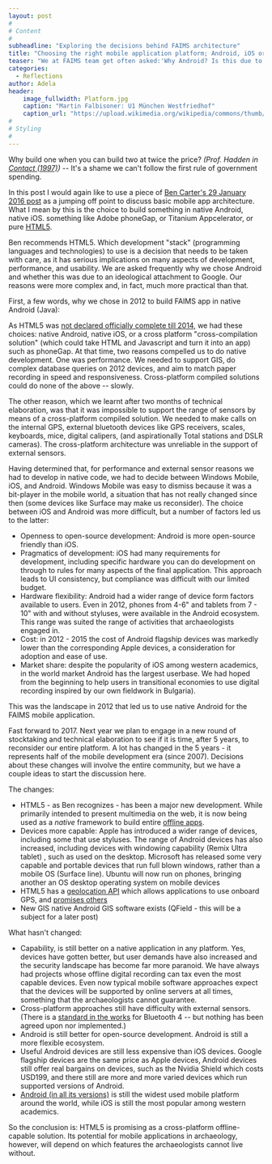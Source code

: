```yaml
---
layout: post
#
# Content
#
subheadline: "Exploring the decisions behind FAIMS architecture"
title: "Choosing the right mobile application platform; Android, iOS or cross-platform?"
teaser: "We at FAIMS team get often asked:'Why Android? Is this due to some ideological attachment to Google?' Not quite. Our reasons were more complex and much more practical than that."
categories:
  - Reflections
author: Adela
header:
    image_fullwidth: Platform.jpg
    caption: "Martin Falbisoner: U1 München Westfriedhof"
    caption_url: "https://upload.wikimedia.org/wikipedia/commons/thumb/3/31/Westfriedhof_zentral.JPG/1200px-Westfriedhof_zentral.JPG"
#
# Styling
#
---
```


Why build one when you can build two at twice the price? *(Prof. Hadden in [Contact (1997)](https://www.youtube.com/watch?v=Et4sMJP9FmM))* -- It's a shame we can't follow the first rule of 
government spending.

In this post I would again like to use a piece of [Ben Carter's 29 January 2016 post](http://commons.digitalarchaeology.msu.edu/digitaldatacollection/2016/01/29/new-version-of-a-robust-open-flexible-and-offline-digital-data-collection-in-the-field/) 
as a jumping off point to discuss basic mobile app architecture. What I mean by this is the choice to build something in native Android, native iOS. something like Adobe phoneGap, or Titanium Appcelerator, 
or pure [HTML5](https://en.wikipedia.org/wiki/HTML5). 

Ben recommends HTML5. Which development "stack" (programming languages and technologies) to use is a decision that needs to be taken with care, as it has serious implications on many aspects of development, 
performance, and usability. We are asked frequently why we chose Android and whether this was due to an ideological attachment to Google. Our reasons were more complex and, in fact, much more practical than 
that.

First, a few words, why we chose in 2012 to build FAIMS app in native Android (Java):

As HTML5 was [not declared officially complete till 2014](http://motherboard.vice.com/blog/html5-is-quietly-changing-the-landscape),  we had these choices: native Android, native iOS, or a cross platform 
"cross-compilation solution" (which could take HTML and Javascript and turn it into an app) such as phoneGap. At that time, two reasons compelled us to do native development. One was performance. We needed 
to support GIS, do complex database queries on 2012 devices, and aim to match paper recording in speed and responsiveness. Cross-platform compiled solutions could do none of the above -- slowly.

The other reason, which we learnt after two months of technical elaboration, was that it was impossible to support the range of sensors by means of a cross-platform compiled solution. 
We needed to make calls on the internal GPS, external bluetooth devices like GPS receivers, scales, keyboards, mice, digital calipers, (and aspirationally Total stations and DSLR cameras). 
The cross-platform architecture was unreliable in the support of external sensors.

Having determined that, for performance and external sensor reasons we had to develop in native code, we had to decide between Windows Mobile, iOS, and Android. Windows Mobile was easy to dismiss 
because it was a bit-player in the mobile world, a situation that has not really changed since then (some devices like Surface may make us reconsider). The choice between iOS and Android was more 
difficult, but a number of factors led us to the latter:

* Openness to open-source development: Android is more open-source friendly than iOS.
* Pragmatics of development: iOS had many requirements for development, including specific hardware you can do development on through to rules for many aspects of the final application. This approach leads to UI consistency, but compliance was difficult with our limited budget.
* Hardware flexibility: Android had a wider range of device form factors available to users. Even in 2012, phones from 4-6" and tablets from 7 - 10" with and without styluses, were available in the Android ecosystem. This range was suited the range of activities that archaeologists engaged in.
* Cost: in 2012 - 2015 the cost of Android flagship devices was markedly lower than the corresponding Apple devices, a consideration for adoption and ease of use.
* Market share: despite the popularity of iOS among western academics, in the world market Android has the largest userbase. We had hoped from the beginning to help users in transitional economies to use digital recording inspired by our own fieldwork in Bulgaria).

This was the landscape in 2012 that led us to use native Android for the FAIMS mobile application.

Fast forward to 2017. Next year we plan to engage in a new round of stocktaking and technical elaboration to see if it is time, after 5 years, to reconsider our entire platform. 
A lot has changed in the 5 years - it represents half of the mobile development era (since 2007). Decisions about these changes will involve the entire community, but we have a couple 
ideas to start the discussion here. 

The changes: 

* HTML5 - as Ben recognizes - has been a major new development. While primarily intended to present multimedia on the web, it is now being used as a *native* framework to build 
  entire [offline apps](http://motherboard.vice.com/blog/html5-is-quietly-changing-the-landscape).
* Devices more capable: Apple has introduced a wider range of devices, including some that use styluses. The range of Android devices has also increased, including devices with windowing 
  capability (Remix Ultra tablet) , such as used on the desktop. Microsoft has released some very capable and portable devices that run full blown windows, rather than a mobile OS (Surface line). 
  Ubuntu will now run on phones, bringing another an OS desktop operating system on mobile devices
* HTML5 has a [geolocation API](http://geospatialtraining.com/introduction-to-the-html5-geolocation-api/) which allows applications to use onboard GPS, 
  and [promises others](http://blog.teamtreehouse.com/exploring-javascript-device-apis)
* New GIS native Android GIS software exists (QField - this will be a subject for a later post)

What hasn't changed:

* Capability, is still better on a native application in any platform. Yes, devices have gotten better, but user demands have also increased and the security landscape has become far more paranoid. 
  We have always had projects whose offline digital recording can tax even the most capable devices. Even now typical mobile software approaches expect that the devices will be supported by online 
  servers at all times, something that the archaeologists cannot guarantee.
* Cross-platform approaches still have difficulty with external sensors. (There is a [standard in the works](https://developers.google.com/web/updates/2015/07/interact-with-ble-devices-on-the-web?hl=en) 
  for Bluetooth 4 -- but nothing has been agreed upon nor implemented.)
* Android is still better for open-source development. Android is still a more flexible ecosystem.
* Useful Android devices are still less expensive than iOS devices. Google flagship devices are the same price as Apple devices, Android devices still offer real bargains on devices, such as the Nvidia 
  Shield which costs USD199, and there still are more and more varied devices which run supported versions of Android.
* [Android (in all its versions)](https://www.netmarketshare.com/operating-system-market-share.aspx?qprid=10&qpcustomd=1) is still the widest used mobile platform around the world, while iOS is 
  still the most popular among western academics.

So the conclusion is: HTML5 is promising as a cross-platform offline-capable solution. Its potential for mobile applications in archaeology, however, will depend on which features the archaeologists 
cannot live without. 










